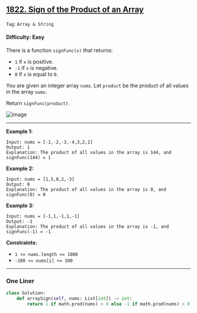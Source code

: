 ## [1822. Sign of the Product of an Array](https://leetcode.com/problems/sign-of-the-product-of-an-array)

```Tag```: ```Array & String```

#### Difficulty: Easy

There is a function ```signFunc(x)``` that returns:

- ```1``` if ```x``` is positive.
- ```-1``` if ```x``` is negative.
- ```0``` if ```x``` is equal to ```0```.

You are given an integer array ```nums```. Let ```product``` be the product of all values in the array ```nums```.

Return ```signFunc(product)```.

![image](https://user-images.githubusercontent.com/35042430/235568267-c78973e2-b168-435e-b71b-5754effcda45.png)

---

__Example 1:__
```
Input: nums = [-1,-2,-3,-4,3,2,1]
Output: 1
Explanation: The product of all values in the array is 144, and signFunc(144) = 1
```

__Example 2:__
```
Input: nums = [1,5,0,2,-3]
Output: 0
Explanation: The product of all values in the array is 0, and signFunc(0) = 0
```

__Example 3:__
```
Input: nums = [-1,1,-1,1,-1]
Output: -1
Explanation: The product of all values in the array is -1, and signFunc(-1) = -1
```

__Constraints:__

- ```1 <= nums.length <= 1000```
- ```-100 <= nums[i] <= 100```

---

### One Liner

```Python
class Solution:
    def arraySign(self, nums: List[int]) -> int:
        return 1 if math.prod(nums) > 0 else -1 if math.prod(nums) < 0 else 0 
```


